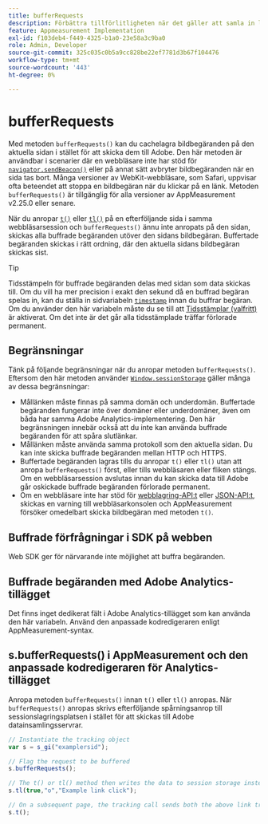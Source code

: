 ```yaml
---
title: bufferRequests
description: Förbättra tillförlitligheten när det gäller att samla in länkspårningsbegäranden för webbläsare som omedelbart tar bort sidan.
feature: Appmeasurement Implementation
exl-id: f103deb4-f449-4325-b1a0-23e58a3c9ba0
role: Admin, Developer
source-git-commit: 325c035c0b5a9cc828be22ef7781d3b67f104476
workflow-type: tm+mt
source-wordcount: '443'
ht-degree: 0%

---
```


# bufferRequests

Med metoden `bufferRequests()` kan du cachelagra bildbegäranden på den aktuella sidan i stället för att skicka dem till Adobe. Den här metoden är användbar i scenarier där en webbläsare inte har stöd för [`navigator.sendBeacon()`](https://developer.mozilla.org/en-US/docs/Web/API/Navigator/sendBeacon) eller på annat sätt avbryter bildbegäranden när en sida tas bort. Många versioner av WebKit-webbläsare, som Safari, uppvisar ofta beteendet att stoppa en bildbegäran när du klickar på en länk. Metoden `bufferRequests()` är tillgänglig för alla versioner av AppMeasurement v2.25.0 eller senare.

När du anropar [`t()`](t-method.md) eller [`tl()`](tl-method.md) på en efterföljande sida i samma webbläsarsession och `bufferRequests()` ännu inte anropats på den sidan, skickas alla buffrade begäranden utöver den sidans bildbegäran. Buffertade begäranden skickas i rätt ordning, där den aktuella sidans bildbegäran skickas sist.

>[!TIP]
>
>Tidsstämpeln för buffrade begäranden delas med sidan som data skickas till. Om du vill ha mer precision i exakt den sekund då en buffrad begäran spelas in, kan du ställa in sidvariabeln [`timestamp`](../page-vars/timestamp.md) innan du buffrar begäran. Om du använder den här variabeln måste du se till att [Tidsstämplar (valfritt)](/help/admin/tools/manage-rs/edit-settings/general/timestamp-configuration.md) är aktiverat. Om det inte är det går alla tidsstämplade träffar förlorade permanent.

## Begränsningar

Tänk på följande begränsningar när du anropar metoden `bufferRequests()`. Eftersom den här metoden använder [`Window.sessionStorage`](https://developer.mozilla.org/en-US/docs/Web/API/Web_Storage_API) gäller många av dessa begränsningar:

* Mållänken måste finnas på samma domän och underdomän. Buffertade begäranden fungerar inte över domäner eller underdomäner, även om båda har samma Adobe Analytics-implementering. Den här begränsningen innebär också att du inte kan använda buffrade begäranden för att spåra slutlänkar.
* Mållänken måste använda samma protokoll som den aktuella sidan. Du kan inte skicka buffrade begäranden mellan HTTP och HTTPS.
* Buffertade begäranden lagras tills du anropar `t()` eller `tl()` utan att anropa `bufferRequests()` först, eller tills webbläsaren eller fliken stängs. Om en webbläsarsession avslutas innan du kan skicka data till Adobe går oskickade buffrade begäranden förlorade permanent.
* Om en webbläsare inte har stöd för [webblagring-API:t](https://developer.mozilla.org/en-US/docs/Web/API/Web_Storage_API) eller [JSON-API:t](https://developer.mozilla.org/en-US/docs/Web/JavaScript/Reference/Global_Objects/JSON), skickas en varning till webbläsarkonsolen och AppMeasurement försöker omedelbart skicka bildbegäran med metoden `t()`.

## Buffrade förfrågningar i SDK på webben

Web SDK ger för närvarande inte möjlighet att buffra begäranden.

## Buffrade begäranden med Adobe Analytics-tillägget

Det finns inget dedikerat fält i Adobe Analytics-tillägget som kan använda den här variabeln. Använd den anpassade kodredigeraren enligt AppMeasurement-syntax.

## s.bufferRequests() i AppMeasurement och den anpassade kodredigeraren för Analytics-tillägget

Anropa metoden `bufferRequests()` innan `t()` eller `tl()` anropas. När `bufferRequests()` anropas skrivs efterföljande spårningsanrop till sessionslagringsplatsen i stället för att skickas till Adobe datainsamlingsservrar.

```js
// Instantiate the tracking object
var s = s_gi("examplersid");

// Flag the request to be buffered
s.bufferRequests();

// The t() or tl() method then writes the data to session storage instead of sending it to Adobe
s.tl(true,"o","Example link click");

// On a subsequent page, the tracking call sends both the above link tracking call and the page view call
s.t();
```
